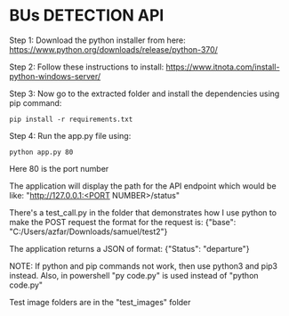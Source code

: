 # BUs DETECTION API

Step 1: Download the python installer from here:   https://www.python.org/downloads/release/python-370/

Step 2: Follow these instructions to install:   https://www.itnota.com/install-python-windows-server/

Step 3: Now go to the extracted folder and install the dependencies using pip command:
	
	pip install -r requirements.txt

Step 4: Run the app.py file using: 

	python app.py 80
	
Here 80 is the port number

The application will display the path for the API endpoint which would be like:	"http://127.0.0.1:<PORT NUMBER>/status"


There's a test_call.py in the folder that demonstrates how I use python to make the POST request
the format for the request is: {"base": "C:/Users/azfar/Downloads/samuel/test2"}

The application returns a JSON of format:
{"Status": "departure"}


NOTE: If python and pip commands not work, then use python3 and pip3 instead.
	Also, in powershell "py code.py" is used instead of "python code.py"

Test image folders are in the "test_images" folder
